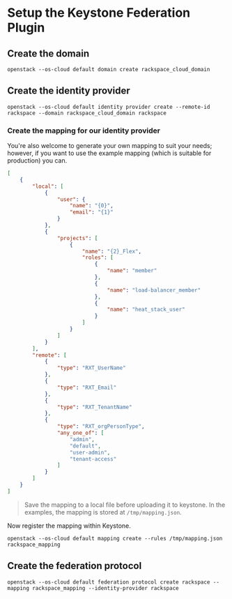 
# Setup the Keystone Federation Plugin

## Create the domain

``` shell
openstack --os-cloud default domain create rackspace_cloud_domain
```

## Create the identity provider

``` shell
openstack --os-cloud default identity provider create --remote-id rackspace --domain rackspace_cloud_domain rackspace
```

### Create the mapping for our identity provider

You're also welcome to generate your own mapping to suit your needs; however, if you want to use the example mapping (which is suitable for production) you can.

``` json
[
    {
        "local": [
            {
                "user": {
                    "name": "{0}",
                    "email": "{1}"
                }
            },
            {
                "projects": [
                    {
                        "name": "{2}_Flex",
                        "roles": [
                            {
                                "name": "member"
                            },
                            {
                                "name": "load-balancer_member"
                            },
                            {
                                "name": "heat_stack_user"
                            }
                        ]
                    }
                ]
            }
        ],
        "remote": [
            {
                "type": "RXT_UserName"
            },
            {
                "type": "RXT_Email"
            },
            {
                "type": "RXT_TenantName"
            },
            {
                "type": "RXT_orgPersonType",
                "any_one_of": [
                    "admin",
                    "default",
                    "user-admin",
                    "tenant-access"
                ]
            }
        ]
    }
]
```

> Save the mapping to a local file before uploading it to keystone. In the examples, the mapping is stored at `/tmp/mapping.json`.

Now register the mapping within Keystone.

``` shell
openstack --os-cloud default mapping create --rules /tmp/mapping.json rackspace_mapping
```

## Create the federation protocol

``` shell
openstack --os-cloud default federation protocol create rackspace --mapping rackspace_mapping --identity-provider rackspace
```
